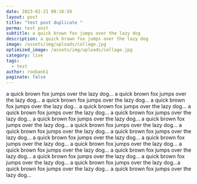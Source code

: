 ```yaml
---
date: 2023-02-21 08:16:59
layout: post
title: "test post duplicate "
perma: test post
subtitle: a quick brown fox jumps over the lazy dog
description: a quick brown fox jumps over the lazy dog
image: /assets/img/uploads/collage.jpg
optimized_image: /assets/img/uploads/collage.jpg
category: live
tags:
  - test
author: roobank1
paginate: false
---
```

a quick brown fox jumps over the lazy dog... a quick brown fox jumps over the lazy dog... a quick brown fox jumps over the lazy dog... a quick brown fox jumps over the lazy dog... a quick brown fox jumps over the lazy dog... a quick brown fox jumps over the lazy dog... a quick brown fox jumps over the lazy dog... a quick brown fox jumps over the lazy dog... a quick brown fox jumps over the lazy dog... a quick brown fox jumps over the lazy dog... a quick brown fox jumps over the lazy dog... a quick brown fox jumps over the lazy dog... a quick brown fox jumps over the lazy dog... a quick brown fox jumps over the lazy dog... a quick brown fox jumps over the lazy dog... a quick brown fox jumps over the lazy dog... a quick brown fox jumps over the lazy dog... a quick brown fox jumps over the lazy dog... a quick brown fox jumps over the lazy dog... a quick brown fox jumps over the lazy dog...a quick brown fox jumps over the lazy dog... a quick brown fox jumps over the lazy dog...